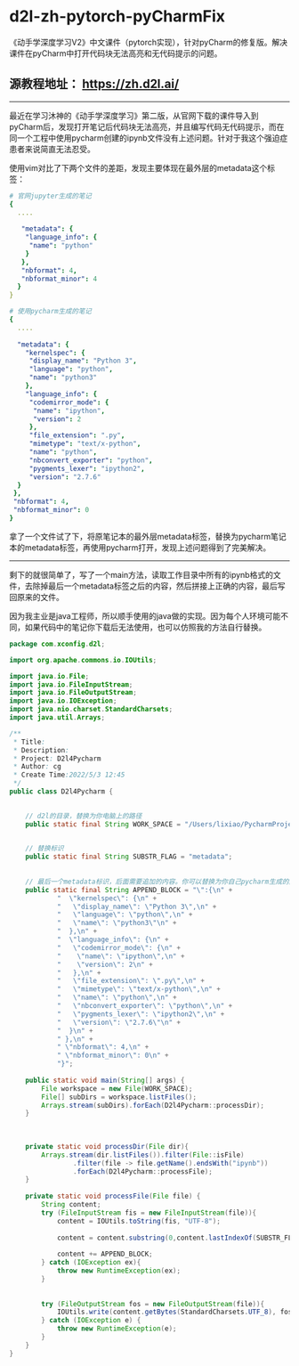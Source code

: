 # d2l-zh-pytorch-pyCharmFix
《动手学深度学习V2》中文课件（pytorch实现），针对pyCharm的修复版。解决课件在pyCharm中打开代码块无法高亮和无代码提示的问题。



## 源教程地址： https://zh.d2l.ai/

***


最近在学习沐神的《动手学深度学习》第二版，从官网下载的课件导入到pyCharm后，发现打开笔记后代码块无法高亮，并且编写代码无代码提示，而在同一个工程中使用pycharm创建的ipynb文件没有上述问题。针对于我这个强迫症患者来说简直无法忍受。  

使用vim对比了下两个文件的差距，发现主要体现在最外层的metadata这个标签：  
```yml 
# 官网jupyter生成的笔记
{
  ....
  
   "metadata": {
    "language_info": {
     "name": "python"
    }
   },
   "nbformat": 4,
   "nbformat_minor": 4
  }
}

```

```yml 
# 使用pycharm生成的笔记
{
  ....
  
  "metadata": {
    "kernelspec": {
     "display_name": "Python 3",
     "language": "python",
     "name": "python3"
    },
    "language_info": {
     "codemirror_mode": {
      "name": "ipython",
      "version": 2
     },
     "file_extension": ".py",
     "mimetype": "text/x-python",
     "name": "python",
     "nbconvert_exporter": "python",
     "pygments_lexer": "ipython2",
     "version": "2.7.6"
  }
 },
 "nbformat": 4,
 "nbformat_minor": 0
}

```


拿了一个文件试了下，将原笔记本的最外层metadata标签，替换为pycharm笔记本的metadata标签，再使用pycharm打开，发现上述问题得到了完美解决。


***


剩下的就很简单了，写了一个main方法，读取工作目录中所有的ipynb格式的文件，去除掉最后一个metadata标签之后的内容，然后拼接上正确的内容，最后写回原来的文件。


因为我主业是java工程师，所以顺手使用的java做的实现。因为每个人环境可能不同，如果代码中的笔记你下载后无法使用，也可以仿照我的方法自行替换。



```java
package com.xconfig.d2l;

import org.apache.commons.io.IOUtils;

import java.io.File;
import java.io.FileInputStream;
import java.io.FileOutputStream;
import java.io.IOException;
import java.nio.charset.StandardCharsets;
import java.util.Arrays;

/**
 * Title:
 * Description:
 * Project: D2l4Pycharm
 * Author: cg
 * Create Time:2022/5/3 12:45
 */
public class D2l4Pycharm {

    
    // d2l的目录，替换为你电脑上的路径
    public static final String WORK_SPACE = "/Users/lixiao/PycharmProjects/d2l";

    
    // 替换标识
    public static final String SUBSTR_FLAG = "metadata";
    
    
    // 最后一个metadata标识，后面需要追加的内容。你可以替换为你自己pycharm生成的内容，注意是从metadata后面的双引号开始的
    public static final String APPEND_BLOCK = "\":{\n" +
            "  \"kernelspec\": {\n" +
            "   \"display_name\": \"Python 3\",\n" +
            "   \"language\": \"python\",\n" +
            "   \"name\": \"python3\"\n" +
            "  },\n" +
            "  \"language_info\": {\n" +
            "   \"codemirror_mode\": {\n" +
            "    \"name\": \"ipython\",\n" +
            "    \"version\": 2\n" +
            "   },\n" +
            "   \"file_extension\": \".py\",\n" +
            "   \"mimetype\": \"text/x-python\",\n" +
            "   \"name\": \"python\",\n" +
            "   \"nbconvert_exporter\": \"python\",\n" +
            "   \"pygments_lexer\": \"ipython2\",\n" +
            "   \"version\": \"2.7.6\"\n" +
            "  }\n" +
            " },\n" +
            " \"nbformat\": 4,\n" +
            " \"nbformat_minor\": 0\n" +
            "}";
    
    public static void main(String[] args) {
        File workspace = new File(WORK_SPACE);
        File[] subDirs = workspace.listFiles();
        Arrays.stream(subDirs).forEach(D2l4Pycharm::processDir);
    }
    
    
    
    private static void processDir(File dir){
        Arrays.stream(dir.listFiles()).filter(File::isFile)
                .filter(file -> file.getName().endsWith("ipynb"))
                .forEach(D2l4Pycharm::processFile);
    }
    
    private static void processFile(File file) {
        String content;
        try (FileInputStream fis = new FileInputStream(file)){
            content = IOUtils.toString(fis, "UTF-8");
            
            content = content.substring(0,content.lastIndexOf(SUBSTR_FLAG) + SUBSTR_FLAG.length());
            
            content += APPEND_BLOCK;
        } catch (IOException ex){
            throw new RuntimeException(ex);
        }
        
        
        try (FileOutputStream fos = new FileOutputStream(file)){
            IOUtils.write(content.getBytes(StandardCharsets.UTF_8), fos);
        } catch (IOException e) {
            throw new RuntimeException(e);
        }
    }
}



```


